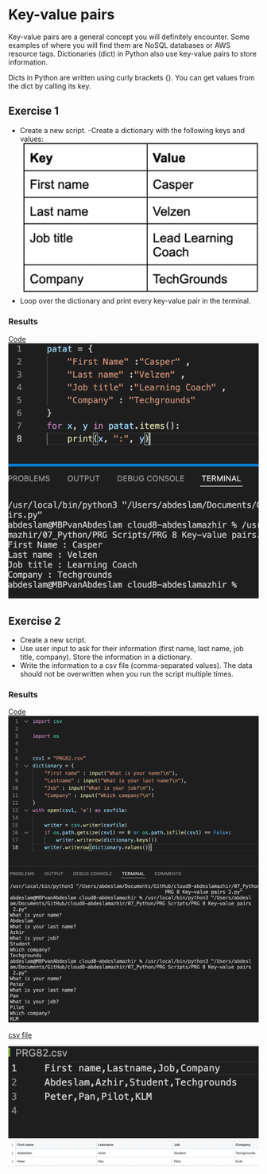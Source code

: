 # Key-value pairs

Key-value pairs are a general concept you will definitely encounter. Some examples of where you will find them are NoSQL databases or AWS resource tags. Dictionaries (dict) in Python also use key-value pairs to store information.

Dicts in Python are written using curly brackets {}. You can get values from the dict by calling its key. 

## Exercise 1


- Create a new script.
-Create a dictionary with the following keys and values:
![screenshot](../00_includes/python/8x.png)
- Loop over the dictionary and print every key-value pair in the terminal.





### Results
[Code](https://github.com/TechGrounds-Cloud8/cloud8-abdeslamazhir/blob/main/07_Python/PRG%20Scripts/PRG%208%20Key-value%20pairs%201.py)
![screenshot](../00_includes/python/81.png)



## Exercise 2


- Create a new script.
- Use user input to ask for their information (first name, last name, job title, company). Store the information in a dictionary.
- Write the information to a csv file (comma-separated values). The data should not be overwritten when you run the script multiple times.





### Results
[Code](https://github.com/TechGrounds-Cloud8/cloud8-abdeslamazhir/blob/main/07_Python/PRG%20Scripts/PRG%208%20Key-value%20pairs%202.py)
![screenshot](../00_includes/python/82.png)

[csv file](https://github.com/TechGrounds-Cloud8/cloud8-abdeslamazhir/blob/main/PRG82.csv)

![screenshot](../00_includes/python/822.png)
![screenshot](../00_includes/python/8.3.png)